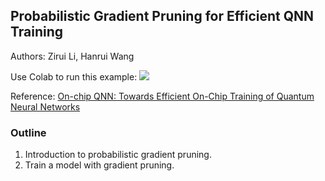 ## Probabilistic Gradient Pruning for Efficient QNN Training

Authors: Zirui Li, Hanrui Wang

Use Colab to run this example: [![](https://colab.research.google.com/assets/colab-badge.svg)](https://colab.research.google.com/github/mit-han-lab/torchquantum/blob/master/examples/gradient_pruning/probabilistic_gradient_pruning.ipynb)

Reference: [On-chip QNN: Towards Efficient On-Chip Training of Quantum Neural Networks
](https://qmlsys.mit.edu/publications/#onchipqnn)


### Outline
1. Introduction to probabilistic gradient pruning.
2. Train a model with gradient pruning.
